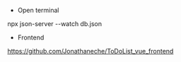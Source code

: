 * Open terminal

npx json-server --watch db.json

* Frontend

https://github.com/Jonathaneche/ToDoList_vue_frontend 


